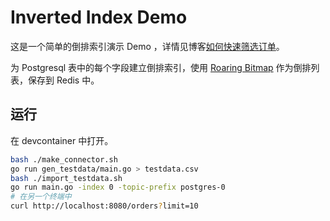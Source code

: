 # Inverted Index Demo

这是一个简单的倒排索引演示 Demo ，详情见博客[如何快速筛选订单](https://kkkiio.github.io/engineering/2023/11/25/inverted-index.html
)。

为 Postgresql 表中的每个字段建立倒排索引，使用 [Roaring Bitmap](https://github.com/RoaringBitmap/roaring) 作为倒排列表，保存到 Redis 中。

## 运行

在 devcontainer 中打开。

```bash
bash ./make_connector.sh
go run gen_testdata/main.go > testdata.csv
bash ./import_testdata.sh
go run main.go -index 0 -topic-prefix postgres-0
# 在另一个终端中
curl http://localhost:8080/orders?limit=10
```